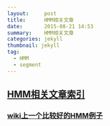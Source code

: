 ```yaml
---
layout:     post
title:      HMM相关文章
date:       2015-08-21 14:53
summary:    HMM相关文章
categories: jekyll
thumbnail: jekyll
tag:
  - HMM
  - segment
---
```


## [HMM相关文章索引](http://www.52nlp.cn/hmm%E7%9B%B8%E5%85%B3%E6%96%87%E7%AB%A0%E7%B4%A2%E5%BC%95)

### [wiki上一个比较好的HMM例子](http://www.52nlp.cn/hmm-concrete-example-on-wiki)
